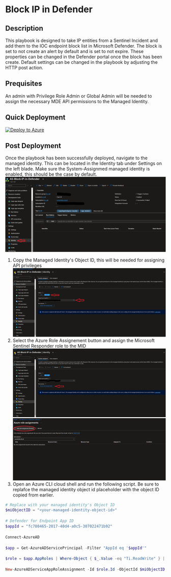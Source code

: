 # Block IP in Defender

## Description

This playbook is designed to take IP entities from a Sentinel Incident and add them to the IOC endpoint block list in Microsoft Defender. The block is set to not create an alert by default and is set to not expire. These properties can be changed in the Defender portal once the block has been create. Default settings can be changed in the playbook by adjusting the HTTP post action.

## Prequisites

An admin with Privilege Role Admin or Global Admin will be needed to assign the necessary MDE API permissions to the Managed Identity.

## Quick Deployment

[![Deploy to Azure](https://aka.ms/deploytoazurebutton)](https://portal.azure.com/#create/Microsoft.Template/uri/https%3A%2F%2Fraw.githubusercontent.com%2FAscent-Solutions-LLC%2FProServ_AutomationKits%2Fmain%2FPlaybooks%2FAdd-IP-to-Custom-Indicator-list%2FBlock_IP_in_Defender.json)

## Post Deployment

Once the playbook has been successfully deployed, navigate to the managed identity. This can be located in the Identity tab under Settings on the left blade. Make sure the System-Assignmed managed identity is enabled, this should be the case by default.
![alt text](images/MID_settings_01.png)

1) Copy the Managed Identity's Object ID, this will be needed for assigning API privileges
![alt text](images/MID_settings_objectID.png)
2) Select the Azure Role Assignement button and assign the Microsoft Sentinel
Responder role to the MID
![alt text](images/MID_settings_AzureRoleAssignment.png)
![alt text](images/MID_settings_addroleassignment.png)
3) Open an Azure CLI cloud shell and run the following script. Be sure to replafce the managed identity object id placeholder with the object ID copied from earlier.

```powershell
# Replace with your managed identity's Object ID
$miObjectID = "<your-managed-identity-object-id>"

# Defender for Endpoint App ID
$appId = "fc780465-2017-40d4-a0c5-307022471b92"

Connect-AzureAD

$app = Get-AzureADServicePrincipal -Filter "AppId eq '$appId'"

$role = $app.AppRoles | Where-Object { $_.Value -eq "Ti.ReadWrite" } | Select-Object -First 1

New-AzureADServiceAppRoleAssignment -Id $role.Id -ObjectId $miObjectID -PrincipalId $miObjectID -ResourceId $app.ObjectId
```
